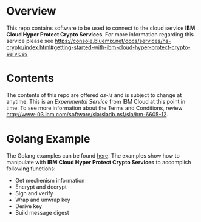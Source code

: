 # Overview

This repo contains software to be used to connect to the cloud service **IBM Cloud Hyper Protect Crypto Services**. For more information regarding this service please see https://console.bluemix.net/docs/services/hs-crypto/index.html#getting-started-with-ibm-cloud-hyper-protect-crypto-services

# Contents

The contents of this repo are offered *as-is* and is subject to change at anytime. This is an *Experimental Service* from IBM Cloud at this point in time. To see more information about the Terms and Conditions, review http://www-03.ibm.com/software/sla/sladb.nsf/sla/bm-6605-12.

# Golang Example

The Golang examples can be found [here](golang/README.md). The examples show how to manipulate with **IBM Cloud Hyper Protect Crypto Services** to accomplish following functions:

* Get mechenism information
* Encrypt and decrypt
* Sign and verify
* Wrap and unwrap key
* Derive key
* Build message digest